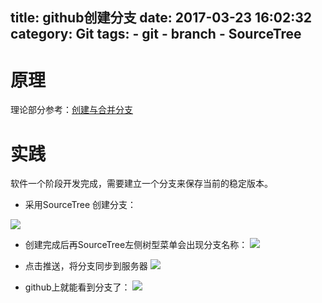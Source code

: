 title: github创建分支
date: 2017-03-23 16:02:32
category: Git
tags:
	- git
	- branch
	- SourceTree
---

# 原理
理论部分参考：[创建与合并分支](http://www.liaoxuefeng.com/wiki/0013739516305929606dd18361248578c67b8067c8c017b000/001375840038939c291467cc7c747b1810aab2fb8863508000)

# 实践
软件一个阶段开发完成，需要建立一个分支来保存当前的稳定版本。
- 采用SourceTree 创建分支：
<!-- more -->
![](http://7xo67b.com1.z0.glb.clouddn.com/2017-03-23/git1.png)

- 创建完成后再SourceTree左侧树型菜单会出现分支名称：
![](http://7xo67b.com1.z0.glb.clouddn.com/2017-03-23/git2.png)

- 点击推送，将分支同步到服务器
![](http://7xo67b.com1.z0.glb.clouddn.com/2017-03-23/git3.png)


- github上就能看到分支了：
![](http://7xo67b.com1.z0.glb.clouddn.com/2017-03-23/git4.png)


